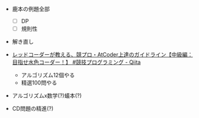 - 鹿本の例題全部
  - [ ] DP
  - [ ] 規則性
- 解き直し
- [レッドコーダーが教える、競プロ・AtCoder上達のガイドライン【中級編：目指せ水色コーダー！】 \#競技プログラミング \- Qiita](https://qiita.com/e869120/items/eb50fdaece12be418faa#2-2-2-12-%E5%80%8B%E3%81%AE%E5%9F%BA%E6%9C%AC%E3%82%A2%E3%83%AB%E3%82%B4%E3%83%AA%E3%82%BA%E3%83%A0%E3%82%92%E3%83%9E%E3%82%B9%E3%82%BF%E3%83%BC%E3%81%99%E3%82%8B)
  - アルゴリズム12個やる
  - 精選100問やる

- アルゴリズムx数学(?)蟻本(?)
- CD問題の精進(?)
